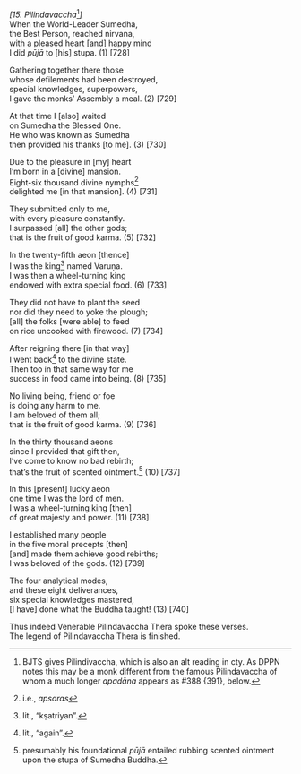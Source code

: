 *\[15. Pilindavaccha*[^1]*\]*  
When the World-Leader Sumedha,  
the Best Person, reached nirvana,  
with a pleased heart \[and\] happy mind  
I did *pūjā* to \[his\] stupa. (1) \[728\]

Gathering together there those  
whose defilements had been destroyed,  
special knowledges, superpowers,  
I gave the monks’ Assembly a meal. (2) \[729\]

At that time I \[also\] waited  
on Sumedha the Blessed One.  
He who was known as Sumedha  
then provided his thanks \[to me\]. (3) \[730\]

Due to the pleasure in \[my\] heart  
I‘m born in a \[divine\] mansion.  
Eight-six thousand divine nymphs[^2]  
delighted me \[in that mansion\]. (4) \[731\]

They submitted only to me,  
with every pleasure constantly.  
I surpassed \[all\] the other gods;  
that is the fruit of good karma. (5) \[732\]

In the twenty-fifth aeon \[thence\]  
I was the king[^3] named Varuṇa.  
I was then a wheel-turning king  
endowed with extra special food. (6) \[733\]

They did not have to plant the seed  
nor did they need to yoke the plough;  
\[all\] the folks \[were able\] to feed  
on rice uncooked with firewood. (7) \[734\]

After reigning there \[in that way\]  
I went back[^4] to the divine state.  
Then too in that same way for me  
success in food came into being. (8) \[735\]

No living being, friend or foe  
is doing any harm to me.  
I am beloved of them all;  
that is the fruit of good karma. (9) \[736\]

In the thirty thousand aeons  
since I provided that gift then,  
I’ve come to know no bad rebirth;  
that’s the fruit of scented ointment.[^5] (10) \[737\]

In this \[present\] lucky aeon  
one time I was the lord of men.  
I was a wheel-turning king \[then\]  
of great majesty and power. (11) \[738\]

I established many people  
in the five moral precepts \[then\]  
\[and\] made them achieve good rebirths;  
I was beloved of the gods. (12) \[739\]

The four analytical modes,  
and these eight deliverances,  
six special knowledges mastered,  
\[I have\] done what the Buddha taught! (13) \[740\]

Thus indeed Venerable Pilindavaccha Thera spoke these verses.  
The legend of Pilindavaccha Thera is finished.  
[^1]: BJTS gives Pilindivaccha, which is also an alt reading in cty. As
    DPPN notes this may be a monk different from the famous
    Pilindavaccha of whom a much longer *apadāna* appears as \#388
    {391}, below.  
[^2]: i.e., *apsaras*  
[^3]: lit., “kṣatriyan”.  
[^4]: lit., “again”.  
[^5]: presumably his foundational *pūjā* entailed rubbing scented
    ointment upon the stupa of Sumedha Buddha.
